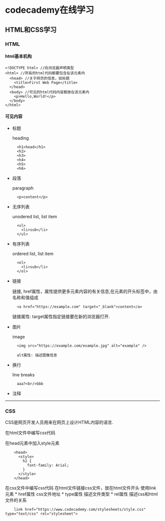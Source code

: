# codecademy在线学习

## HTML和CSS学习

### HTML

#### html基本机构
    
    <!DOCTYPE html> //向浏览器声明类型
    <html> //所有的html代码都要包含在该元素内
      <head> //关于网页的信息，如标题
        <title>First Web Page</title>
      </head>
      <body> //可见的html代码内容都放在该元素内
        <p>Hello,World!</p>
      </body>
    </html>

#### 可见内容


* 标题
    
    heading

        <h1>head</h1>
        <h2>
        <h3>
        <h4>
        <h5>
        <h6>

* 段落
    
    paragraph

        <p>content</p>

* 无序列表

    unodered list, list item

        <ul>
          <li>sub</li>
        </ul> 


* 有序列表

    ordered list, list item

        <ol>
          <li>sub</li>
        </ol>

* 链接

    链接, href属性，属性提供更多元素内容的有关信息,在元素的开头标签中，由名称和值组成

        <a href="https://example.com" target="_blank">content</a>

    链接属性: 
    target属性指定链接要在新的浏览器打开.

* 图片

    image

        <img src="https://example.com/example.jpg" alt="example" />

        alt属性: 描述图像信息

* 换行

    line breaks

        aaa?<br/>bbb

* 注释

    <!-- comments -->

***

### CSS

CSS是网页开发人员用来在网页上设计HTML内容的语言.

在html文件中编写css代码

在head元素中加入style元素

        <head>
          <style>
            h2 {
              font-family: Arial;
            }
          </style>
        </head>

在css文件中编写css代码
在html文件链接css文件，放在html文件开头
使用link元素 
    * href属性 css文件地址
    * type属性 描述文件类型
    * rel属性  描述css和html文件的关系

        link href="https://www.codecademy.com/stylesheets/style.css" type="text/css" rel="stylesheet">




